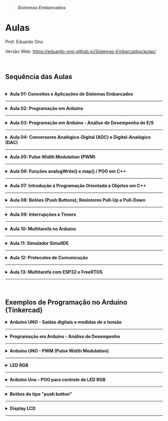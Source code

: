 > <h5>Sistemas Embarcados</h5>

# Aulas

Prof. Eduardo Ono

Versão Web: https://eduardo-ono.github.io/Sistemas-Embarcados/aulas/

<br>

## Sequência das Aulas

<br>

<details>
  <summary id="aula-01">
    <strong>Aula 01: Conceitos e Aplicações de Sistemas Embarcados</strong>
  </summary>
  <section markdown="1">

* Material de Apoio
  * <a href="../[ONO] Sistemas Embarcados e IoT.pdf">Apresentação</a>

* Conteúdo

  * [__Conceitos__](../conteudo/00-overview)
    * Sistemas, Sistemas Computacionais e Sistemas Emabarcados
    * Aplicações de Sistemas Embarcados

  * [__Eletricidade Básica__](../conteudo/02-fundamentos/eletricidade-basica)
    * Ref.: [[GUSSOW-2e_2009]] Cap. 1.

  * [__Eletrônica Básica__](../conteudo/02-fundamentos/eletronica-basica)

  * Sistemas Digitais (Revisão)

  </section>
</details>

---

<details>
  <summary id="aula-02">
    <strong>Aula 02: Programação em Arduino</strong>
  </summary>
  <section markdown="1">

* Saídas digitais
  * Exemplos: Programação em Arduino UNO: Saídas digitais e medidas de corrente e tensão

  </section>
</details>

---

<details>
  <summary id="aula-03">
    <strong>Aula 03: Programação em Arduino - Análise de Desempenho de E/S</strong>
  </summary>
  <section markdown="1">

* Programação em Arduino (Tinkercad)
* Análise de Desempenho
  * Exemplos: Programação em Arduino - Análise de Desempenho

  </section>
</details>

---

<details>
  <summary id="aula-04">
    <strong>Aula 04: Conversores Analógico-Digital (ADC) e Digital-Analógico (DAC)</strong>
  </summary>
  <section markdown="1">

* __Conversor Analógico-Digital (ADC ou conversor A/D)__
  * Método das Aproximações Secessivas
    * Referências
      * IDOETA_2008, pp. 328-335.
    * Vídeos
      * [Brincando com Ideias] [Como trabalha a porta analógica do Arduino por dentro?](https://www.youtube.com/watch?v=LpvuQbLsm90) (YouTube, 13:45, Ago/2019)

* Conversor Digital-Analógico (DAC ou conversor D/A)
  * Referências
    * [IDOETA-40e_2008], pp. 303-328.

  </section>
</details>

---

<details>
  <summary id="aula-05">
    <strong>Aula 05: Pulse Width Modulation (PWM)</strong>
  </summary>
  <section markdown="1">

* __Modulação por Largura de Pulso__
  * Vídeo Aulas:
    * [Electrolab] [O que é PWM?](https://www.youtube.com/watch?v=qVmE9R5-I8A) (YouTube, 21:57, Nov/2019)
  * Exemplos - Programação em Arduino
    * <a href="#pwm">Arduino UNO - PWM</a>

  </section>
</details>

---

<details>
  <summary id="aula-06">
    <strong>Aula 06: Funções analogWrite() e map() / POO em C++</strong>
  </summary>
  <section markdown="1">

  * API do Arduino
    * Função analogWrite()
      * https://www.arduino.cc/reference/en/language/functions/analog-io/analogwrite/
    * Função map()
      * https://www.arduino.cc/reference/en/language/functions/math/map/
    * Exemplos - Programação em Arduino
      * Controle da luminosidade de um LED
      * Controle de um servo motor

  * Uso de Classes e Objetos na Programação em C++ para Arduino
    * Classes e Objetos

  </section>
</details>

---

<details>
  <summary id="aula-07">
    <strong>Aula 07: Introdução à Programação Orientada a Objetos em C++</strong>
  </summary>
  <section markdown="1">

  * Classes e Objetos; Modificadores de Acesso; Contrutores; Getters e Setters

  * Vídeos de Apoio

    ||
    | --- |
    [![](https://img.youtube.com/vi/wN0x9eZLix4/default.jpg)](https://www.youtube.com/watch?v=wN0x9eZLix4 "[freeCodeCamp.org] Object Oriented Programming (OOP) in C++ Course \|\| 1:30:25, YouTube, Fev/2021.")

  </section>
</details>

---

<details>
  <summary id="aula-08">
    <strong>Aula 08: Botões (Push Buttons); Resistores Pull-Up e Pull-Down</strong>
  </summary>
  <section markdown="1">

  * #### Vídeo Aulas
    ||
    | --- |
    | Resistores Pull-Up e Pull-Down |
    | [![img](https://img.youtube.com/vi/mpbRKHeIYYM/default.jpg)](https://www.youtube.com/watch?v=mpbRKHeIYYM "[Brincando com Ideias] O que é Pull Up e Pull Down? \|\| YouTube, 11:47, Jul/2016")  [![img](https://img.youtube.com/vi/MJCn5GSyz54/default.jpg)](https://www.youtube.com/watch?v=MJCn5GSyz54 "[WR Kits] RESISTORES DE PULL-UP E PULL-DOWN \| Fast Lesson #94 \|\| YouTube, 9:28, Fev/2015")
    | Botões (Push Button) |
    | [![img](https://img.youtube.com/vi/mpbRKHeIYYM/default.jpg)](https://www.youtube.com/watch?v=mpbRKHeIYYM "[Brincando com Ideias] O que é Pull Up e Pull Down? \| (YouTube, 11:47, Jul/2016)")

  </section>
</details>

---

<details>
  <summary id="aula-09">
    <strong>Aula 09: Interrupções e Timers</strong>
  </summary>
  <section markdown="1">

* __Exemplos do Tinkercad__

  <a href="https://www.tinkercad.com/embed/jjOBVt0Imcj?editbtn=1" target="_blank">
<img src="https://csg.tinkercad.com/things/jjOBVt0Imcj/t725.png?rev=1620242332439000000&s=&v=1&type=circuits" width="300px"></a>

  </section>
</details>

---

<details>
  <summary id="aula-10">
    <strong>Aula 10: Multitarefa no Arduino</strong>
  </summary>
  <section markdown="1">

  <a href="https://www.tinkercad.com/embed/jO5S81C16F5?editbtn=1" target="_blank">
<img src="https://csg.tinkercad.com/things/jO5S81C16F5/t725.png?rev=1620848995835000000&s=&v=1&type=circuits" width="300px"></a>

  * Vídeos de Apoio

  | Projetos de Sistemas Embarcados com FreeRTOS |
  | --- |
  | [![](https://img.youtube.com/vi/ma9phFzVIO0/default.jpg)](https://www.youtube.com/watch?v=ma9phFzVIO0 "[UNISAL] Melhores Práticas de Projetos de Sistemas Embarcados com RTOS \|\| 1:21:30, YouTube, Mar/2021") . [![](https://img.youtube.com/vi/ibHPl2nLsq0/default.jpg)](https://www.youtube.com/watch?v=ibHPl2nLsq0 "[Arduino Brasil] PALESTRA: MELHORE SEUS PROJETOS ARDUINO USANDO FREERTOS (ARDUINO DAY VIRTUAL 2020 - PEDRO BERTOLETI) \|\| 39:03, YouTube, Out/2020")


  </section>
</details>

---

<details>
  <summary id="aula-11">
    <strong>Aula 11: Simulador SimulIDE</strong>
  </summary>
  <section markdown="1">

  </section>
</details>

---

<details>
  <summary id="aula-12">
    <strong>Aula 12: Protocolos de Comunicação</strong>
  </summary>
  <section markdown="1">

  * #### I2C

    * [Simulação no SimulIDE](../conteudo/arduino/sketches/protocolo_i2c/)

    * Vídeos de Apoio

      ||
      | --- |
      | [![](https://img.youtube.com/vi/jWE0R7fG4k4/default.jpg)](https://www.youtube.com/watch?v=jWE0R7fG4k4 "[Arduino Brasil] MÓDULO I2C - Facilitando a sua vida com o Display LCD (ARDUINO BRASIL) \|\| 13:52, YouTube, Maio/2016.")

  </section>
</details>

---

<details>
  <summary id="aula-13">
    <strong>Aula 13: Multitarefa com ESP32 e FreeRTOS</strong>
  </summary>
  <section markdown="1">

  * Vídeo Aulas

    |||
    |  :-:  | --- |
    | ![img](https://img.youtube.com/vi/684KSAvYbw4/default.jpg) | [Andreas Spiess] [**How to work with a Real Time Operating System and is it any good? (FreeRTOS, ESP32)**](https://www.youtube.com/watch?v=684KSAvYbw4) (YouTube, 23:34, Abr/2021)

  </section>
</details>

---

<br>

## Exemplos de Programação no Arduino (Tinkercad)

<details>
    <summary>
      <strong>Arduino UNO - Saídas digitais e medidas de e tensão</strong>
    </summary>

<a href="https://www.tinkercad.com/embed/lzvgk5QKIiY?editbtn=1" target="_blank">
<img src="https://csg.tinkercad.com/things/lzvgk5QKIiY/t725.png?rev=1605555086328000000&s=&v=1&type=circuits" width="300px"></a>

</details>

---

<details>
  <summary>
    <strong>Programação em Arduino - Análise de Desempenho</strong>
  </summary>

  <p>Sketches (códigos do Arduino) que mostram o desempenho da saída nos pinos digitais de um Arduino UNO.</p>

  <p>Exemplo-02a <a href="https://www.tinkercad.com/embed/dYpwVVIjdRJ?editbtn=1" target="_blank">
  <img src="https://csg.tinkercad.com/things/dYpwVVIjdRJ/t725.png?rev=1615404020685000000&s=&v=1&type=circuits" width="300px"></a></p>

  <p>Exemplo-02b <a href="https://www.tinkercad.com/embed/crsNsp3ikYy?editbtn=1" target="_blank">
  <img src="https://csg.tinkercad.com/things/crsNsp3ikYy/t725.png?rev=1615406252363000000&s=&v=1&type=circuits" width="300px"></a></p>

  <p>Exemplo-02c <a href="https://www.tinkercad.com/embed/8J1feDX9XIs?editbtn=1" target="_blank">
  <img src="https://csg.tinkercad.com/things/8J1feDX9XIs/t725.png?rev=1615403110039000000&s=&v=1&type=circuits" width="300px"></a></p>

  <p>Exemplo-02d <a href="https://www.tinkercad.com/embed/9cyLIHUxGod?editbtn=1" target="_blank">
  <img src="https://csg.tinkercad.com/things/9cyLIHUxGod/t725.png?rev=1615405117729000000&s=&v=1&type=circuits" width="300px"></a></p>

</details>

---

<details>
  <summary id="pwm">
    <strong>Arduino UNO - PWM (Pulse Width Modulation)</strong>
  </summary>

  <p>Programa em C que gera uma saída PWM em um pino não PWM.</p>
  <a href="https://www.tinkercad.com/embed/1n7fByc7bgs?editbtn=1" target="_blank">
  <img src="https://csg.tinkercad.com/things/1n7fByc7bgs/t725.png?rev=1616007332310000000&s=&v=1&type=circuits" width="300px"></a>

  <p>Circuito que mostra o sinal PWM produzido pela função analogWrite() nos pinos 3, 9, 10 e 11 (f = 490 Hz) e nos pinos 5 e 6 (f = 980 Hz).</p>
  <a href="https://www.tinkercad.com/embed/dYpwVVIjdRJ?editbtn=1" target="_blank">
  <img src="https://csg.tinkercad.com/things/dYpwVVIjdRJ/t725.png?rev=1605577392237000000&s=&v=1&type=circuits" width="300px"></a>

  <p>Controle da luminosidade de um LED usando a API do Arduino.</p>
  <a href="https://www.tinkercad.com/embed/5gqzdcDJm4N?editbtn=1" target="_blank">
  <img src="https://csg.tinkercad.com/things/5gqzdcDJm4N/t725.png?rev=1617222864222000000&s=&v=1&type=circuits" width="300px"></a>

  <p>Controle de um servo motor usando a API do Arduino.</p>
  <a href="https://www.tinkercad.com/embed/5gqzdcDJm4N?editbtn=1" target="_blank">
  <img src="https://csg.tinkercad.com/things/7B1wOmfgCKt/t725.png?rev=1617225111249000000&s=&v=1&type=circuits" width="300px"></a>

</details>

---

<details>
    <summary>
      <strong>LED RGB</strong>
    </summary>
    <section>
    <a href="https://www.tinkercad.com/embed/goqAVZLDCzd?editbtn=1" target="_blank">
    <img src="https://csg.tinkercad.com/things/goqAVZLDCzd/t725.png?rev=1605574358209000000&s=&v=1&type=circuits" width="300px"></a>
    </section>
</details>

---

<details>
    <summary>
      <strong>Arduino Uno - POO para controle de LED RGB</strong>
    </summary>
    <section>
      <a href="https://www.tinkercad.com/embed/goqAVZLDCzd?editbtn=1" target="_blank">
      <img src="https://csg.tinkercad.com/things/goqAVZLDCzd/t725.png?rev=1605574358209000000&s=&v=1&type=circuits" width="300px"></a>
    </section>
</details>

---

<details>
  <summary>
    <strong>Botões do tipo "push button"</strong>
  </summary>

  <a href="https://www.tinkercad.com/embed/i3zEigdlSEf?editbtn=1" target="_blank">
  <img src="https://csg.tinkercad.com/things/i3zEigdlSEf/t725.png?rev=1623219920291000000&s=&v=1&type=circuits" width="300px"></a>

</details>

---

<details>
    <summary>
      <strong>Display LCD</strong>
    </summary>
    <a href="https://www.tinkercad.com/embed/e3wz9LD8NR0?editbtn=1" target="_blank">
    <img src="https://csg.tinkercad.com/things/e3wz9LD8NR0/t725.png?rev=1606162539897000000&s=&v=1&type=circuits" width="300px"></a>
    <a href="https://www.tinkercad.com/embed/dDb5BsbxPrr?editbtn=1" target="_blank">
    <img src="https://csg.tinkercad.com/things/dDb5BsbxPrr/t725.png?rev=1606162539897000000&s=&v=1&type=circuits" width="300px"></a>
</details>

---

<br>

[GUSSOW-2e_2009]: ../conteudo/02-fundamentos/eletricidade-basica/README.md#GUSSOW-2e_2009
